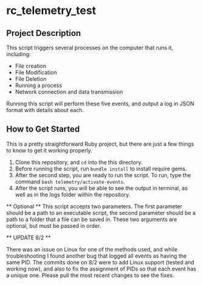 # rc_telemetry_test

## Project Description
This script triggers several processes on the computer that runs it, including:
  - File creation
  - File Modification
  - File Deletion
  - Running a process
  - Network connection and data transmission

Running this script will perform these five events, and output a log in JSON format with details about each.

## How to Get Started
This is a pretty straightforward Ruby project, but there are just a few things to know to get it working properly.
  
  1. Clone this repository, and `cd` into the this directory.
  2. Before running the script, run `bundle install` to install require gems.
  3. After the second step, you are ready to run the script. To run, type the command `bash telemetry/activate-events`.
  4. After the script runs, you will be able to see the output in terminal, as well as in the logs folder within the repository.

  ** Optional **
  This script accepts two parameters. The first parameter should be a path to an executable script, the second parameter should be a 
  path to a folder that a file can be saved in. These two arguments are optional, but must be passed in order.
  


  
  ** UPDATE 8/2 **
  
  There was an issue on Linux for one of the methods used, and while troubleshooting I found another bug that logged all events as having the same PID. The commits done on 8/2 were to add Linux support (tested and working now), and also to fix the assignment of PIDs so that each event has a unique one. Please pull the most recent changes to see the fixes.
